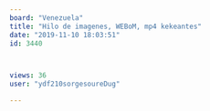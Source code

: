 ```yaml
---
board: "Venezuela"
title: "Hilo de imagenes, WEBoM, mp4 kekeantes"
date: "2019-11-10 18:03:51"
id: 3440



views: 36
user: "ydf210sorgesoureDug"

---
```

